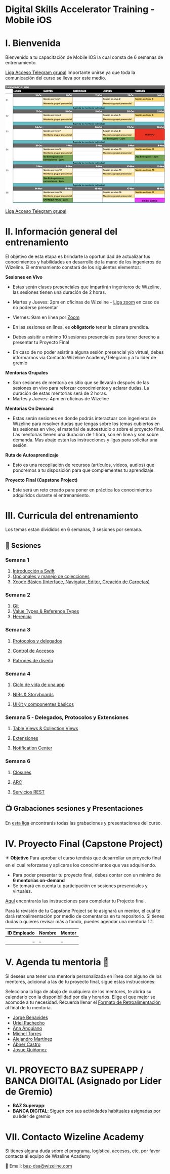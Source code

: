 # Digital Skills Accelerator Training - Mobile iOS

# I. Bienvenida
Bienvenido a tu capacitación de Mobile IOS la cual consta de 6 semanas de entrenamiento.

[Liga Acceso Telegram grupal](https://t.me/+h1inbqzgrttjMTMx)
Importante unirse ya que toda la comunicación del curso se lleva por este medio.

![Calendario](https://github.com/wizelineacademy/BAZiOS2-2022/blob/main/iOSCalendarioGrupo2.png)

[Liga Acceso Telegram grupal](https://t.me/+h1inbqzgrttjMTMx)

# II. Información general del entrenamiento
El objetivo de esta etapa es brindarte la oportunidad de actualizar tus conocimientos y habilidades en desarrollo de la mano de los ingenieros de Wizeline. El entrenamiento constará de los siguientes elementos: 

**Sesiones en Vivo** 
- Estas serán clases presenciales que impartirán ingenieros de Wizeline, las sesiones tienen una duración de 2 horas.
- Martes y Jueves: 2pm en oficinas de Wizeline - [Liga zoom](https://wizeline.zoom.us/j/85691893151?pwd=TlorN2FEVmFrWUpNS3lkK283a1R1dz09) en caso de no poderse presentar
- Viernes: 9am en línea por [Zoom](https://wizeline.zoom.us/j/85691893151?pwd=TlorN2FEVmFrWUpNS3lkK283a1R1dz09)

- En las sesiones en línea, es **obligatorio** tener la cámara prendida.
- Debes asisitir a mínimo 10 sesiones presenciales para tener derecho a presentar tu Proyecto Final
- En caso de no poder asistir a alguna sesión presencial y/o virtual, debes informarnos vía Contacto Wizeline Academy/Telegram y a tu líder de gremio

**Mentorías Grupales**
- Son sesiones de mentoría en sitio que se llevarán después de las sesiones en vivo para reforzar conocimientos y aclarar dudas. La duración de estas mentorías será de 2 horas.
- Martes y Jueves: 4pm en oficinas de Wizeline

**Mentorías On Demand**
- Estas serán sesiones en donde podrás interactuar con ingenieros de Wizeline para resolver dudas que tengas sobre los temas cubiertos en las sesiones en vivo, el material de autoestudio o sobre el proyecto final. Las mentorías tienen una duración de 1 hora, son en línea y son sobre demanda. Mas abajo estan las instrucciones y ligas para solicitar una sesión.

**Ruta de Autoaprendizaje**
- Esto es una recopilación de recursos (artículos, videos, audios) que pondremos a tu disposición para que complementes tu aprendizaje.

**Proyecto Final (Capstone Project)**
- Este será un reto creado para poner en práctica los conocimientos adquiridos durante el entrenamiento. 

# III. Curricula del entrenamiento
Los temas estan divididos en 6 semanas, 3 sesiones por semana. 

## :bookmark_tabs: Sesiones

### Semana 1
   1. [Introducción a Swift](curso/semana_1/Introduccion_a_Swift)
   2. [Opcionales y manejo de colecciones](curso/semana_1/Opcionales_y_colecciones)
   3. [Xcode Básico (Interface, Navigator, Editor, Creación de Carpetas)](curso/semana_1/Xcode_Basico)

### Semana 2 
1. [Git](curso/semana_2/Git)
2. [Value Types & Reference Types](curso/semana_2/Value_y_Reference_Types)
3. [Herencia](curso/semana_2/Herencia)

### Semana 3

1. [Protocolos y delegados](curso/semana_3/protocolos_y_delegados)

2. [Control de Accesos](curso/semana_3/control_de_acceso)

2. [Patrones de diseño](curso/semana_3/patrones_de_diseño)

### Semana 4

1. [Ciclo de vida de una app](hcurso/semana_4/Ciclo_de_una_app)

2. [NIBs & Storyboards](curso/semana_4/NIBs_&_Storyboards)

3. [UIKit y componentes básicos](curso/semana_4/UIKit_Components)


### Semana 5 - Delegados, Protocolos y Extensiones
1. [Table Views & Collection Views](curso/semana_5/TableView_y_CollectionView)

2. [Extensiones](curso/semana_5/Extensiones)

3. [Notification Center](curso/semana_5/Notification_Center)

### Semana 6

1. [Closures](curso/semana_6/Closures)

2. [ARC](curso/semana_6/ARC)

2. [Servicios REST](curso/semana_6/Servicios_REST)

## 📺 Grabaciones sesiones y Presentaciones

En [esta liga](Grabaciones_y_Presentaciones) encontrarás todas las grabaciones y presentaciones del curso.


# IV. Proyecto Final (Capstone Project)
✴️ **Objetivo**
Para aprobar el curso tendrás que desarrollar un proyecto final en el cual reforzaras y aplicaras los conocimientos que vas adquiriendo.
- Para poder presentar tu proyecto final, debes contar con un mínimo de **6 mentorías on-demand**
- Se tomará en cuenta tu participación en sesiones presenciales y virtuales. 

[Aquí](https://github.com/wizelineacademy/baz-ios-project-c2-2022) encontrarás las instrucciones para completar tu Projecto final.

Para la revisión de tu Capstone Project se te asignará un mentor, el cual te dará retroalimentación por medio de comentarios en tu repositorio. Si tienes dudas o quieres revisar más a fondo, puedes agendar una mentoría 1:1.

| ID Empleado | Nombre                              | Mentor |
| ----------: | :---------------------------------- | :-------------------------- |
| \_          | \_                                  | \_                          |

# V. Agenda tu mentoria 📆
Si deseas una tener una mentoria personalizada en línea con alguno de los mentores, adicional a las de tu proyecto final, sigue estas instrucciones:

Selecciona la liga de abajo de cualquiera de los mentores, te abrira su calendario con la disponibilidad por dia y horarios. Elige el que mejor se acomode a tu necesidad.
Recuerda llenar el [Formato de Retroalimentación](https://forms.gle/eXZtaRMKg5waKMBZ9) al final de tu mentoría.

- [Jorge Benavides](https://calendly.com/jorge-benavides/baz-mentoria)
- [Uriel Pachecho](https://calendly.com/wizeline-uriel-pacheco/baz-mentoria-1-1)
- [Ana Anguiano](https://calendly.com/ana-anguiano/baz-mentoria-1-1)
- [Michel Torres](https://calendly.com/michel-torres-alonso/baz-mentoria-1-1)
- [Alejandro Martínez](https://calendly.com/alejandro-mb/mentorias-baz)
- [Abner Castro](https://calendly.com/abner-castro/baz-mentoria-1-1)
- [Josue Quiñonez](https://calendly.com/josue-quinones-rivera/baz-mentoria-online-on-demand)


# VI. PROYECTO BAZ SUPERAPP / BANCA DIGITAL (Asignado por Líder de Gremio)

- **BAZ Superapp**: 
- **BANCA DIGITAL**: Siguen con sus actividades habituales asignadas por su líder de gremio


# VII. Contacto Wizeline Academy
Si tienes alguna duda sobre el programa, logística, accesos, etc. por favor contacta al equipo de Wizeline Academy

:email: Email: [baz-dsa@wizeline.com](baz-dsa@wizeline.com)
